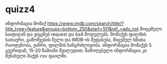 # quizz4

ინფორმაცია მომაქ https://www.imdb.com/search/title/?title_type=feature&groups=bottom_250&start=101&ref_=adv_nxt მოცემული საიტიდან და ვიყენებ request და bs4 მოდულებს. მომაქვს ფილმის სათაური, გამოშვების წელი და IMDB-ის შეფასება, მიცემულ ხმათა რაოდენობა, ჟანრი, ფილმის ხანგრძლივობა. ინფორმაცია მომაქვს 5 გვერიდან, 15-20 წამიანი შუალედით. წამოღებული ინფორმაცია კი შენახული მაქვს csv ფაილში.
